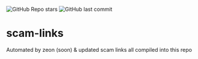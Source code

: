 ![GitHub Repo stars](https://img.shields.io/github/stars/NeonGamerBot-QK/scam-links)
![GitHub last commit](https://img.shields.io/github/last-commit/NeonGamerBot-QK/scam-links)


# scam-links
Automated by zeon (soon) &amp; updated scam links all compiled into this repo
